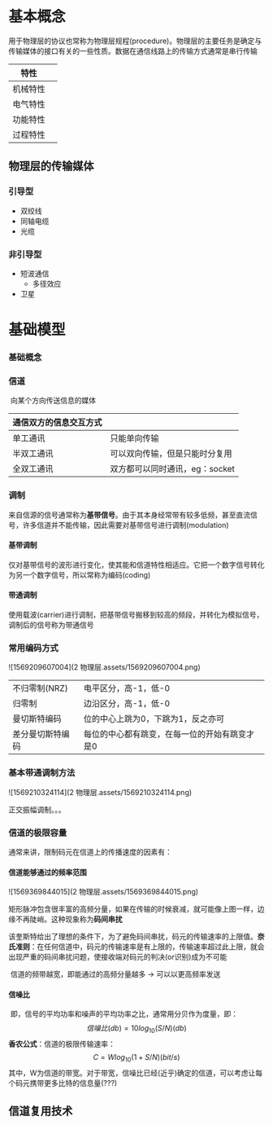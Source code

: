 # 基本概念

用于物理层的协议也常称为物理层规程(procedure)。物理层的主要任务是确定与传输媒体的接口有关的一些性质。数据在通信线路上的传输方式通常是串行传输

| 特性     |      |
| -------- | ---- |
| 机械特性 |      |
| 电气特性 |      |
| 功能特性 |      |
| 过程特性 |      |

## 物理层的传输媒体

### 引导型

- 双绞线
- 同轴电缆
- 光缆

### 非引导型

- 短波通信
  - 多径效应
- 卫星

# 基础模型

### 基础概念

### 信道

​	向某个方向传送信息的媒体

| 通信双方的信息交互方式 |                                |
| ---------------------- | ------------------------------ |
| 单工通讯               | 只能单向传输                   |
| 半双工通讯             | 可以双向传输，但是只能时分复用 |
| 全双工通讯             | 双方都可以同时通讯，eg：socket |

### 调制

来自信源的信号通常称为**基带信号**。由于其本身经常带有较多低频，甚至直流信号，许多信道并不能传输，因此需要对基带信号进行调制(modulation)

#### 基带调制

​	仅对基带信号的波形进行变化，使其能和信道特性相适应。它把一个数字信号转化为另一个数字信号，所以常称为编码(coding)

#### 带通调制

​	使用载波(carrier)进行调制，把基带信号搬移到较高的频段，并转化为模拟信号，调制后的信号称为带通信号

### 常用编码方式

![1569209607004](2 物理层.assets/1569209607004.png)

|                  |                                               |
| ---------------- | --------------------------------------------- |
| 不归零制(NRZ)    | 电平区分，高-1，低-0                          |
| 归零制           | 边沿区分，高-1，低-0                          |
| 曼切斯特编码     | 位的中心上跳为0，下跳为1，反之亦可            |
| 差分曼切斯特编码 | 每位的中心都有跳变，在每一位的开始有跳变才是0 |

### 基本带通调制方法

![1569210324114](2 物理层.assets/1569210324114.png)

正交振幅调制。。。

### 信道的极限容量

通常来讲，限制码元在信道上的传播速度的因素有：

#### 信道能够通过的频率范围

![1569369844015](2 物理层.assets/1569369844015.png)

​	矩形脉冲包含很丰富的高频分量，如果在传输的时候衰减，就可能像上图一样，边缘不再陡峭。这种现象称为**码间串扰**

​	该奎斯特给出了理想的条件下，为了避免码间串扰，码元的传输速率的上限值。**奈氏准则**：在任何信道中，码元的传输速率是有上限的，传输速率超过此上限，就会出现严重的码间串扰问题，使接收端对码元的判决(or识别)成为不可能

​	信道的频带越宽，即能通过的高频分量越多 -> 可以以更高频率发送

#### 信噪比

​	即，信号的平均功率和噪声的平均功率之比，通常用分贝作为度量，即：
$$
信噪比(db)=10log_{10}(S/N)(db)
$$
**香农公式**：信道的极限传输速率：
$$
C=Wlog_{10}(1+S/N)(bit/s)
$$
​	其中，W为信道的带宽。对于带宽，信噪比已经(近乎)确定的信道，可以考虑让每个码元携带更多比特的信息量(???)

## 信道复用技术

